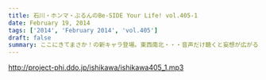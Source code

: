 ```yaml
---
title: 石川・ホンマ・ぶるんのBe-SIDE Your Life! vol.405-1
date: February 19, 2014
tags: ['2014', 'February 2014', 'vol.405']
draft: false
summary: ここにきてまさか！の新キャラ登場。東西南北・・・音声だけ聴くと妄想が広がるでしょーか。アイドル産業参入を目論む～～NAMAE
---
```


http://project-phi.ddo.jp/ishikawa/ishikawa405_1.mp3